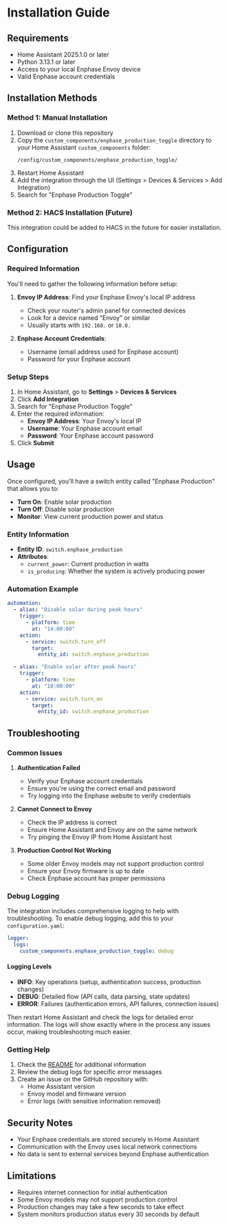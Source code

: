 # Installation Guide

## Requirements

- Home Assistant 2025.1.0 or later
- Python 3.13.1 or later
- Access to your local Enphase Envoy device
- Valid Enphase account credentials

## Installation Methods

### Method 1: Manual Installation

1. Download or clone this repository
2. Copy the `custom_components/enphase_production_toggle` directory to your Home Assistant `custom_components` folder:
   ```
   /config/custom_components/enphase_production_toggle/
   ```
3. Restart Home Assistant
4. Add the integration through the UI (Settings > Devices & Services > Add Integration)
5. Search for "Enphase Production Toggle"

### Method 2: HACS Installation (Future)

This integration could be added to HACS in the future for easier installation.

## Configuration

### Required Information

You'll need to gather the following information before setup:

1. **Envoy IP Address**: Find your Enphase Envoy's local IP address
   - Check your router's admin panel for connected devices
   - Look for a device named "Envoy" or similar
   - Usually starts with `192.168.` or `10.0.`

2. **Enphase Account Credentials**:
   - Username (email address used for Enphase account)
   - Password for your Enphase account

### Setup Steps

1. In Home Assistant, go to **Settings** > **Devices & Services**
2. Click **Add Integration**
3. Search for "Enphase Production Toggle"
4. Enter the required information:
   - **Envoy IP Address**: Your Envoy's local IP
   - **Username**: Your Enphase account email
   - **Password**: Your Enphase account password
5. Click **Submit**

## Usage

Once configured, you'll have a switch entity called "Enphase Production" that allows you to:

- **Turn On**: Enable solar production
- **Turn Off**: Disable solar production
- **Monitor**: View current production power and status

### Entity Information

- **Entity ID**: `switch.enphase_production`
- **Attributes**:
  - `current_power`: Current production in watts
  - `is_producing`: Whether the system is actively producing power

### Automation Example

```yaml
automation:
  - alias: "Disable solar during peak hours"
    trigger:
      - platform: time
        at: "14:00:00"
    action:
      - service: switch.turn_off
        target:
          entity_id: switch.enphase_production

  - alias: "Enable solar after peak hours"
    trigger:
      - platform: time
        at: "18:00:00"
    action:
      - service: switch.turn_on
        target:
          entity_id: switch.enphase_production
```

## Troubleshooting

### Common Issues

1. **Authentication Failed**
   - Verify your Enphase account credentials
   - Ensure you're using the correct email and password
   - Try logging into the Enphase website to verify credentials

2. **Cannot Connect to Envoy**
   - Check the IP address is correct
   - Ensure Home Assistant and Envoy are on the same network
   - Try pinging the Envoy IP from Home Assistant host

3. **Production Control Not Working**
   - Some older Envoy models may not support production control
   - Ensure your Envoy firmware is up to date
   - Check Enphase account has proper permissions

### Debug Logging

The integration includes comprehensive logging to help with troubleshooting. To enable debug logging, add this to your `configuration.yaml`:

```yaml
logger:
  logs:
    custom_components.enphase_production_toggle: debug
```

#### Logging Levels

- **INFO**: Key operations (setup, authentication success, production changes)
- **DEBUG**: Detailed flow (API calls, data parsing, state updates)
- **ERROR**: Failures (authentication errors, API failures, connection issues)

Then restart Home Assistant and check the logs for detailed error information. The logs will show exactly where in the process any issues occur, making troubleshooting much easier.

### Getting Help

1. Check the [README](README.md) for additional information
2. Review the debug logs for specific error messages
3. Create an issue on the GitHub repository with:
   - Home Assistant version
   - Envoy model and firmware version
   - Error logs (with sensitive information removed)

## Security Notes

- Your Enphase credentials are stored securely in Home Assistant
- Communication with the Envoy uses local network connections
- No data is sent to external services beyond Enphase authentication

## Limitations

- Requires internet connection for initial authentication
- Some Envoy models may not support production control
- Production changes may take a few seconds to take effect
- System monitors production status every 30 seconds by default
